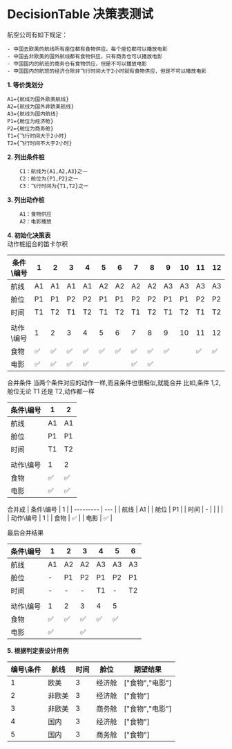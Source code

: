 # DecisionTable 决策表测试

航空公司有如下规定：

    - 中国去欧美的航线所有座位都有食物供应。每个座位都可以播放电影
    - 中国去非欧美的国外航线都有食物供应，只有商务仓可以播放电影
    - 中国国内的航班的商务仓有食物供应，但是不可以播放电影
    - 中国国内的航班的经济仓除非飞行时间大于2小时就有食物供应，但是不可以播放电影

**1. 等价类划分**

```
A1={航线为国外欧美航线}
A2={航线为国外非欧美航线}
A3={航线为国内航线}
P1={舱位为经济舱}
P2={舱位为商务舱}
T1={飞行时间大于2小时}
T2={飞行时间不大于2小时}
```

**2. 列出条件桩**

```
    C1：航线为{A1,A2,A3}之一
    C2：舱位为{P1,P2}之一
    C3：飞行时间为{T1,T2}之一
```

**3. 列出动作桩**

```
    A1：食物供应
    A2：电影播放
```

**4. 初始化决策表**  
动作桩组合的笛卡尔积

| 条件\编号 | 1   | 2   | 3   | 4   | 5   | 6   | 7   | 8   | 9   | 10  | 11  | 12  |
| --------- | --- | --- | --- | --- | --- | --- | --- | --- | --- | --- | --- | --- |
| 航线      | A1  | A1  | A1  | A1  | A2  | A2  | A2  | A2  | A3  | A3  | A3  | A3  |
| 舱位      | P1  | P1  | P2  | P2  | P1  | P1  | P2  | P2  | P1  | P1  | P2  | P2  |
| 时间      | T1  | T2  | T1  | T2  | T1  | T2  | T1  | T2  | T1  | T2  | T1  | T2  |
|           |     |     |     |     |     |     |     |     |     |     |     |     |
| 动作\编号 | 1   | 2   | 3   | 4   | 5   | 6   | 7   | 8   | 9   | 10  | 11  | 12  |
| 食物      | ✅  | ✅  | ✅  | ✅  | ✅  | ✅  | ✅  | ✅  | ✅  |     | ✅  | ✅  |
| 电影      | ✅  | ✅  | ✅  | ✅  |     |     | ✅  | ✅  |     |     |     |     |

合并条件
当两个条件对应的动作一样,而且条件也很相似,就能合并
比如,条件 1,2,舱位无论 T1 还是 T2,动作都一样

| 条件\编号 | 1   | 2   |
| --------- | --- | --- |
| 航线      | A1  | A1  |
| 舱位      | P1  | P1  |
| 时间      | T1  | T2  |
|           |     |     |
| 动作\编号 | 1   | 2   |
| 食物      | ✅  | ✅  |
| 电影      | ✅  | ✅  |

合并成
| 条件\编号 | 1 |
| --------- | --- |
| 航线 | A1 |
| 舱位 | P1 |
| 时间 | - |
| | |
| 动作\编号 | 1 |
| 食物 | ✅ |
| 电影 | ✅ |

最后合并结果

| 条件\编号 | 1   | 2   | 3   | 4   | 5   | 6 |
| --------- | --- | --- | --- | --- | --- |---|
| 航线      | A1  | A2  | A2  | A3  | A3  | A3 |
| 舱位      | -   | P1  | P2  | P1  | P2  | P1 |
| 时间      | -   | -   | -   | T1  | -   | T2 |
|           |     |     |     |     |     |    |
| 动作\编号 | 1   | 2   | 3   | 4   | 5   |    |
| 食物      | ✅  | ✅  | ✅  | ✅  | ✅  |   |
| 电影      | ✅  |     | ✅  |     |     |   |

**5. 根据判定表设计用例**

| 编号\条件 | 航线   | 时间 | 舱位   | 期望结果        |
| --------- | ------ | ---- | ------ | --------------- |
| 1         | 欧美   | 3    | 经济舱 | ["食物","电影"] |
| 2         | 非欧美 | 3    | 经济舱 | ["食物"]        |
| 3         | 非欧美 | 3    | 商务舱 | ["食物","电影"] |
| 4         | 国内   | 3    | 经济舱 | ["食物"]        |
| 5         | 国内   | 3    | 商务舱 | ["食物"]        |
